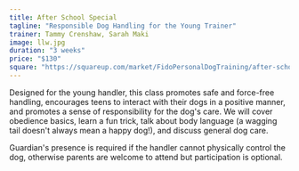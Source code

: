 ```yaml
---
title: After School Special
tagline: "Responsible Dog Handling for the Young Trainer"
trainer: Tammy Crenshaw, Sarah Maki
image: llw.jpg
duration: "3 weeks"
price: "$130"
square: "https://squareup.com/market/FidoPersonalDogTraining/after-school-special"
---
```


Designed for the young handler, this class promotes safe and force-free handling, encourages teens to interact with 
their dogs in a positive manner, and promotes a sense of responsibility for the dog's care. We will cover obedience
basics, learn a fun trick, talk about body language (a wagging tail doesn't always mean a happy dog!), and discuss 
general dog care. 

Guardian's presence is required if the handler cannot physically control the dog, otherwise parents are welcome to 
attend but participation is optional. 
